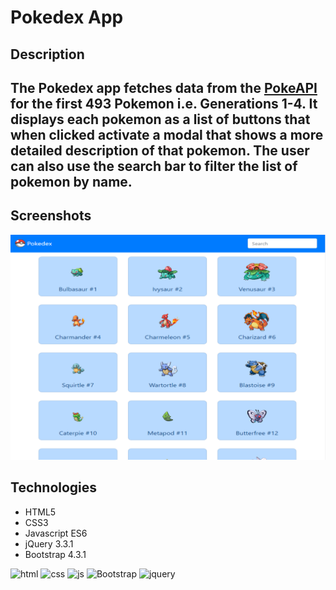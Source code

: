 # Pokedex App

## Description

## The Pokedex app fetches data from the [PokeAPI](https://pokeapi.co/) for the first 493 Pokemon i.e. Generations 1-4. It displays each pokemon as a list of buttons that when clicked activate a modal that shows a more detailed description of that pokemon. The user can also use the search bar to filter the list of pokemon by name.

## Screenshots

![pokedex](img/PokedexApp.png)

## Technologies

- HTML5
- CSS3
- Javascript ES6
- jQuery 3.3.1
- Bootstrap 4.3.1

![html](https://aux.iconspalace.com/uploads/html5-icon-256.png)
![css](https://aux.iconspalace.com/uploads/css-3-icon-256.png)
![js](https://cdn.iconscout.com/icon/free/png-256/free-javascript-2038874-1720087.png)
![Bootstrap](https://cdn.iconscout.com/icon/free/png-256/free-bootstrap-226077.png)
![jquery](https://cdn.iconscout.com/icon/free/png-256/free-jquery-7-1175152.png?f=webp)
